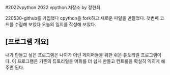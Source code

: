 #2022vpython
2022 vpython 저장소 by 정현최

220530-github를 가입했다
cpython을 fork하고 새로운 파일을 만들었다.
첫번째 코드를 수젇해 보았다
오늘의 일지를 작성해 보았다.

## [프로그램 개요]
내가 만들고 싶은 프로그램은 나이가 어린 게이머들을 위한 쉬운 튜토리얼 프로그램이다. 
이 프로그램은 기존의 튜토리얼을 어휘를 더 쉽게 만들고 컨트롤을 확실히 익히게 해주면 된다.
